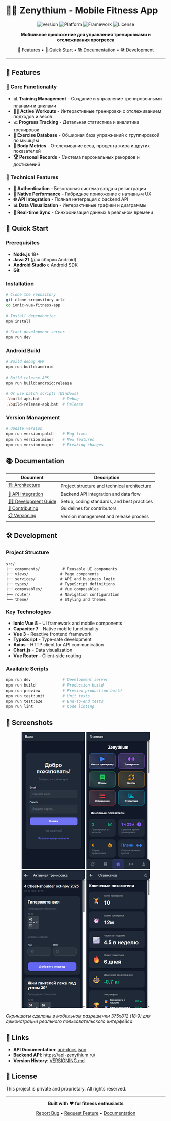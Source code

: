 # 🏋️‍♂️ Zenythium - Mobile Fitness App

<div align="center">

![Version](https://img.shields.io/badge/version-0.0.2-blue.svg)
![Platform](https://img.shields.io/badge/platform-Android-green.svg)
![Framework](https://img.shields.io/badge/framework-Ionic%20Vue-purple.svg)
![License](https://img.shields.io/badge/license-Private-red.svg)

**Мобильное приложение для управления тренировками и отслеживания прогресса**

[📱 Features](#-features) • [🚀 Quick Start](#-quick-start) • [📚 Documentation](#-documentation) • [🛠️ Development](#️-development)

</div>

---

## 📱 Features

### 🎯 Core Functionality
- **📊 Training Management** - Создание и управление тренировочными планами и циклами
- **🏃‍♂️ Active Workouts** - Интерактивные тренировки с отслеживанием подходов и весов
- **📈 Progress Tracking** - Детальная статистика и аналитика тренировок
- **💪 Exercise Database** - Обширная база упражнений с группировкой по мышцам
- **📏 Body Metrics** - Отслеживание веса, процента жира и других показателей
- **🏆 Personal Records** - Система персональных рекордов и достижений

### 🔧 Technical Features
- **🔐 Authentication** - Безопасная система входа и регистрации
- **📱 Native Performance** - Гибридное приложение с нативным UX
- **🌐 API Integration** - Полная интеграция с backend API
- **📊 Data Visualization** - Интерактивные графики и диаграммы
- **🔄 Real-time Sync** - Синхронизация данных в реальном времени

## 🚀 Quick Start

### Prerequisites
- **Node.js** 18+ 
- **Java 21** (для сборки Android)
- **Android Studio** с Android SDK
- **Git**

### Installation

```bash
# Clone the repository
git clone <repository-url>
cd ionic-vue-fitness-app

# Install dependencies
npm install

# Start development server
npm run dev
```

### Android Build

```bash
# Build debug APK
npm run build:android

# Build release APK
npm run build:android:release

# Or use batch scripts (Windows)
.\build-apk.bat          # Debug
.\build-release-apk.bat  # Release
```

### Version Management

```bash
# Update version
npm run version:patch    # Bug fixes
npm run version:minor    # New features  
npm run version:major    # Breaking changes
```

## 📚 Documentation

| Document | Description |
|----------|-------------|
| [🏗️ Architecture](docs/ARCHITECTURE.md) | Project structure and technical architecture |
| [🔌 API Integration](docs/API.md) | Backend API integration and data flow |
| [👨‍💻 Development Guide](docs/DEVELOPMENT.md) | Setup, coding standards, and best practices |
| [🤝 Contributing](docs/CONTRIBUTING.md) | Guidelines for contributors |
| [📋 Versioning](VERSIONING.md) | Version management and release process |

## 🛠️ Development

### Project Structure
```
src/
├── components/          # Reusable UI components
├── views/              # Page components
├── services/           # API and business logic
├── types/              # TypeScript definitions
├── composables/        # Vue composables
├── router/             # Navigation configuration
└── theme/              # Styling and themes
```

### Key Technologies
- **Ionic Vue 8** - UI framework and mobile components
- **Capacitor 7** - Native mobile functionality
- **Vue 3** - Reactive frontend framework
- **TypeScript** - Type-safe development
- **Axios** - HTTP client for API communication
- **Chart.js** - Data visualization
- **Vue Router** - Client-side routing

### Available Scripts
```bash
npm run dev              # Development server
npm run build            # Production build
npm run preview          # Preview production build
npm run test:unit        # Unit tests
npm run test:e2e         # End-to-end tests
npm run lint             # Code linting
```

## 📱 Screenshots

<div align="center">
  <img src="docs/screenshots/login.png" width="200" alt="Login Screen">
  <img src="docs/screenshots/home.png" width="200" alt="Home Screen">
  <img src="docs/screenshots/workout.png" width="200" alt="Active Workout">
  <img src="docs/screenshots/statistics.png" width="200" alt="Statistics">
</div>

*Скриншоты сделаны в мобильном разрешении 375x812 (18:9) для демонстрации реального пользовательского интерфейса*

## 🔗 Links

- **API Documentation**: [api-docs.json](api-docs.json)
- **Backend API**: https://api-zenythium.ru/
- **Version History**: [VERSIONING.md](VERSIONING.md)

## 📄 License

This project is private and proprietary. All rights reserved.

---

<div align="center">

**Built with ❤️ for fitness enthusiasts**

[Report Bug](issues) • [Request Feature](issues) • [Documentation](docs/)

</div>
